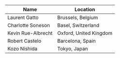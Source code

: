 | Name     |    Location |
|----------|-------------|
| Laurent Gatto | Brussels, Belgium | 
| Charlotte Soneson | Basel, Switzerland |
| Kevin Rue-Albrecht | Oxford, United Kingdom |
|  Robert Castelo |  Barcelona, Spain |
| Kozo Nishida | Tokyo, Japan |
